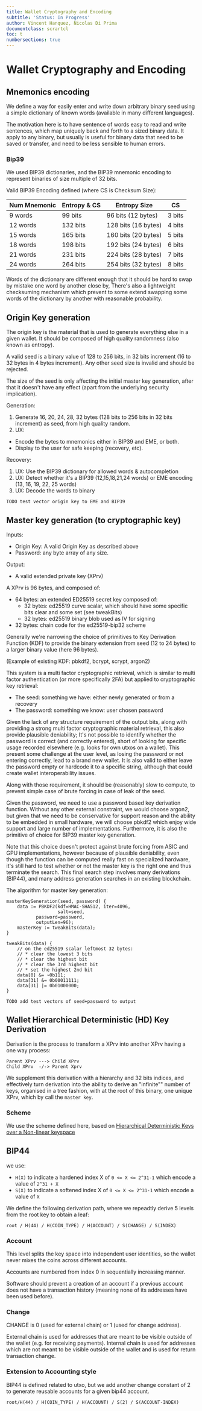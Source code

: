 ```yaml
---
title: Wallet Cryptography and Encoding
subtitle: 'Status: In Progress'
author: Vincent Hanquez, Nicolas Di Prima
documentclass: scrartcl
toc: t
numbersections: true
---
```


# Wallet Cryptography and Encoding

## Mnemonics encoding

We define a way for easily enter and write down arbitrary binary seed using a
simple dictionary of known words (available in many different languages).

The motivation here is to have sentence of words easy to read and write sentences,
which map uniquely back and forth to a sized binary data. It apply to any
binary, but usually is useful for binary data that need to be saved
or transfer, and need to be less sensible to human errors.

### Bip39

We used BIP39 dictionaries, and the BIP39 mnemonic encoding to represent
binaries of size multiple of 32 bits.

Valid BIP39 Encoding defined (where CS is Checksum Size):

| Num Mnemonic | Entropy & CS | Entropy Size        | CS     |
| ------------ | ------------ | ------------------- | ------ |
| 9 words      | 99 bits      | 96 bits (12 bytes)  | 3 bits |
| 12 words     | 132 bits     | 128 bits (16 bytes) | 4 bits |
| 15 words     | 165 bits     | 160 bits (20 bytes) | 5 bits |
| 18 words     | 198 bits     | 192 bits (24 bytes) | 6 bits |
| 21 words     | 231 bits     | 224 bits (28 bytes) | 7 bits |
| 24 words     | 264 bits     | 254 bits (32 bytes) | 8 bits |

Words of the dictionary are different enough that it should
be hard to swap by mistake one word by another close by,
There's also a lightweight checksuming mechanism which
prevent to some extend swapping some words of the dictionary
by another with reasonable probability.

## Origin Key generation

The origin key is the material that is used to generate everything else in a
given wallet. It should be composed of high quality randomness (also known as
entropy).

A valid seed is a binary value of 128 to 256 bits, in 32 bits increment (16 to
32 bytes in 4 bytes increment). Any other seed size is invalid and should be
rejected.

The size of the seed is only affecting the initial master key generation, after
that it doesn't have any effect (apart from the underlying security
implication).

Generation:

1. Generate 16, 20, 24, 28, 32 bytes (128 bits to 256 bits in 32 bits increment) as seed, from high quality random.
2. UX:
  * Encode the bytes to mnemonics either in BIP39 and EME, or both.
  * Display to the user for safe keeping (recovery, etc).

Recovery:

1. UX: Use the BIP39 dictionary for allowed words & autocompletion
2. UX: Detect whether it's a BIP39 (12,15,18,21,24 words) or EME encoding (13, 16, 19, 22, 25 words)
3. UX: Decode the words to binary

```
TODO test vector origin key to EME and BIP39
```

## Master key generation (to cryptographic key)

Inputs:

* Origin Key: A valid Origin Key as described above
* Password: any byte array of any size.

Output:

* A valid extended private key (XPrv)

A XPrv is 96 bytes, and composed of:

* 64 bytes: an extended ED25519 secret key composed of:
  * 32 bytes: ed25519 curve scalar, which should have some specific bits clear and some set (see tweakBits)
  * 32 bytes: ed25519 binary blob used as IV for signing
* 32 bytes: chain code for the ed25519-bip32 scheme

Generally we're narrowing the choice of primitives to Key Derivation Function
(KDF) to provide the binary extension from seed (12 to 24 bytes) to a larger
binary value (here 96 bytes).

(Example of existing KDF: pbkdf2, bcrypt, scrypt, argon2)

This system is a multi factor cryptographic retrieval, which is similar to
multi factor authentication (or more specifically 2FA) but applied to
cryptographic key retrieval:

* The seed: something we have: either newly generated or from a recovery
* The password: something we know: user chosen password

Given the lack of any structure requirement of the output bits, along with
providing a strong multi factor cryptographic material retrieval, this also
provide plausible deniability; It's not possible to identify whether the
password is correct (and correctly entered), short of looking for specific
usage recorded elsewhere (e.g. looks for own utxos on a wallet). This present
some challenge at the user level, as losing the password or not entering
correctly, lead to a brand new wallet. It is also valid to either leave the
password empty or hardcode it to a specific string, although that could create
wallet interoperability issues.

Along with those requirement, it should be (reasonably) slow to compute, to
prevent simple case of brute forcing in case of leak of the seed.

Given the password, we need to use a password based key derivation function.
Without any other external constraint, we would choose argon2, but given that
we need to be conservative for support reason and the ability to be embedded in
small hardware, we will choose pbkdf2 which enjoy wide support and large number
of implementations. Furthermore, it is also the primitive of choice for BIP39
master key generation.

Note that this choice doesn't protect against brute forcing from ASIC and GPU
implementations, however because of plausible deniability, even though the
function can be computed really fast on specialized hardware, it's still hard
to test whether or not the master key is the right one and thus terminate the
search. This final search step involves many derivations (BIP44), and many
address generation searches in an existing blockchain.

The algorithm for master key generation:

    masterKeyGeneration(seed, password) {
        data := PBKDF2(kdf=HMAC-SHA512, iter=4096,
                       salt=seed,
		       password=password,
		       outputLen=96);
        masterKey := tweakBits(data);
    }

    tweakBits(data) {
        // on the ed25519 scalar leftmost 32 bytes:
        // * clear the lowest 3 bits
        // * clear the highest bit
        // * clear the 3rd highest bit
        // * set the highest 2nd bit
        data[0] &= ~0b111;
        data[31] &= 0b00011111;
        data[31] |= 0b01000000;
    }


```
TODO add test vectors of seed+password to output
```

## Wallet Hierarchical Deterministic (HD) Key Derivation

Derivation is the process to transform a XPrv into another XPrv having a one way process:

    Parent XPrv ---> Child XPrv
    Child XPrv  -/-> Parent Xprv

We supplement this derivation with a hierarchy and 32 bits indices, and effectively turn
derivation into the ability to derive an "infinite"" number of keys, organised in a tree fashion,
with at the root of this binary, one unique XPrv, which by call the `master key`.

### Scheme

We use the scheme defined here, based on [Hierarchical Deterministic Keys over a Non-linear keyspace](https://bcclaunch.com/assets/Ed25519_BIP.pdf)

## BIP44

we use:

* `H(X)` to indicate a hardened index X of `0 <= X <= 2^31-1` which encode a value of `2^31 + X`
* `S(X)` to indicate a softened index X of `0 <= X <= 2^31-1` which encode a value of `X`

We define the following derivation path, where we repeadtly derive 5 levels
from the root key to obtain a leaf:

    root / H(44) / H(COIN_TYPE) / H(ACCOUNT) / S(CHANGE) / S(INDEX)

### Account

This level splits the key space into independent user identities, so the wallet
never mixes the coins across different accounts.

Accounts are numbered from index 0 in sequentially increasing manner.

Software should prevent a creation of an account if a previous account does not
have a transaction history (meaning none of its addresses have been used
before).

### Change

CHANGE is 0 (used for external chain) or 1 (used for change address).

External chain is used for addresses that are meant to be visible outside of
the wallet (e.g. for receiving payments). Internal chain is used for addresses
which are not meant to be visible outside of the wallet and is used for return
transaction change.

### Extension to Accounting style

BIP44 is defined related to utxo, but we add another change constant of 2
to generate reusable accounts for a given bip44 account.

    root/H(44) / H(COIN_TYPE) / H(ACCOUNT) / S(2) / S(ACCOUNT-INDEX)

